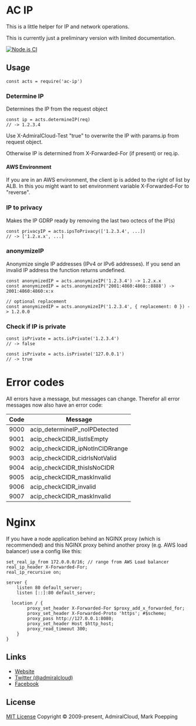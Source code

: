 # AC IP
This is a little helper for IP and network operations.

This is currently just a preliminary version with limited documentation.

[![Node.js CI](https://github.com/AdmiralCloud/ac-ip/actions/workflows/node.js.yml/badge.svg)](https://github.com/AdmiralCloud/ac-ip/actions/workflows/node.js.yml)

## Usage

```
const acts = require('ac-ip')
```

### Determine IP
Determines the IP from the request object
```
const ip = acts.determineIP(req) 
// -> 1.2.3.4
```
Use X-AdmiralCloud-Test "true" to overwrite the IP with params.ip from request object.

Otherwise IP is determined from X-Forwarded-For (if present) or req.ip.

#### AWS Environment
If you are in an AWS environment, the client ip is added to the right of list by ALB. In this you might want to set environment variable X-Forwarded-For to "reverse".


### IP to privacy
Makes the IP GDRP ready by removing the last two octecs of the IP(s)
```
const privacyIP = acts.ipsToPrivacy(['1.2.3.4', ...])
// -> ['1.2.x.x', ...]
```

### anonymizeIP
Anonymize single IP addresses (IPv4 or IPv6 addresses). If you send an invalid IP address the function returns undefined.

```
const anonymizedIP = acts.anonymizeIP('1.2.3.4') -> 1.2.x.x
const anonymizedIP = acts.anonymizeIP('2001:4860:4860::8888') -> 2001:4860:4860:x:x

// optional replacement
const anonymizedIP = acts.anonymizeIP('1.2.3.4', { replacement: 0 }) -> 1.2.0.0
```

### Check if IP is private
```
const isPrivate = acts.isPrivate('1.2.3.4')
// -> false

const isPrivate = acts.isPrivate('127.0.0.1')
// -> true
```

# Error codes
All errors have a message, but messages can change. Therefor all error messages now also have an error code:

| Code | Message |
|---|---|
| 9000 | acip_determineIP_noIPDetected |
| 9001 | acip_checkCIDR_listIsEmpty |
| 9002 | acip_checkCIDR_ipNotInCIDRrange |
| 9003 | acip_checkCIDR_cidrIsNotValid |
| 9004 | acip_checkCIDR_thisIsNoCIDR |
| 9005 | acip_checkCIDR_maskInvalid |
| 9006 | acip_checkCIDR_invalid |
| 9007 | acip_checkCIDR_maskInvalid |


# Nginx
If you have a node application behind an NGINX proxy (which is recommended) and this NGINX proxy behind another proxy (e.g. AWS load balancer) use a config like this:
```
set_real_ip_from 172.0.0.0/16; // range from AWS Load balancer 
real_ip_header X-Forwarded-For;
real_ip_recursive on;

server {
	listen 80 default_server;
	listen [::]:80 default_server;

  location / {
		proxy_set_header X-Forwarded-For $proxy_add_x_forwarded_for;
		proxy_set_header X-Forwarded-Proto 'https'; #$scheme;
		proxy_pass http://127.0.0.1:8080;
		proxy_set_header Host $http_host;
		proxy_read_timeout 300;
	}
}
```



## Links
- [Website](https://www.admiralcloud.com/)
- [Twitter (@admiralcloud)](https://twitter.com/admiralcloud)
- [Facebook](https://www.facebook.com/MediaAssetManagement/)

## License
[MIT License](https://opensource.org/licenses/MIT) Copyright © 2009-present, AdmiralCloud, Mark Poepping
